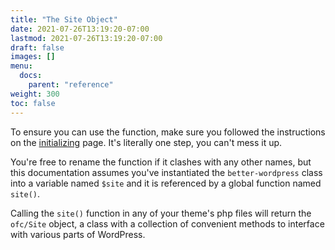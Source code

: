 ```yaml
---
title: "The Site Object"
date: 2021-07-26T13:19:20-07:00
lastmod: 2021-07-26T13:19:20-07:00
draft: false
images: []
menu:
  docs:
    parent: "reference"
weight: 300
toc: false
---
```


To ensure you can use the function, make sure you followed the instructions on the [initializing](../../getting-started/initializing) page. It's literally one step, you can't mess it up.

You're free to rename the function if it clashes with any other names, but this documentation assumes you've instantiated the `better-wordpress` class into a variable named `$site` and it is referenced by a global function named `site()`.

Calling the `site()` function in any of your theme's php files will return the `ofc/Site` object, a class with a collection of convenient methods to interface with various parts of WordPress.

